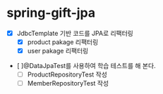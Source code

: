 # spring-gift-jpa
- [x] JdbcTemplate 기반 코드를 JPA로 리팩터링
  - [x] product pakage 리팩터링
  - [x] user pakage 리팩터링
- [ ]@DataJpaTest를 사용하여 학습 테스트를 해 본다.
  - [ ] ProductRepositoryTest 작성
  - [ ] MemberRepositoryTest 작성